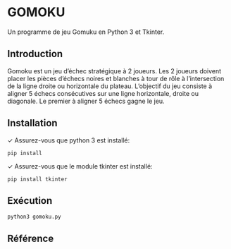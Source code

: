 # GOMOKU

Un programme de jeu Gomuku en Python 3 et Tkinter.
## Introduction
Gomoku est un jeu d’échec stratégique à 2 joueurs. Les 2 joueurs doivent placer les pièces d’échecs noires et blanches à tour de rôle à l’intersection de la ligne droite ou horizontale du plateau. L’objectif du jeu consiste à aligner 5 échecs consécutives sur une ligne horizontale, droite ou diagonale. Le premier à aligner 5 échecs gagne le jeu.
## Installation
✓ Assurez-vous que python 3 est installé:
```shell
pip install 
```
✓ Assurez-vous que le module tkinter est installé:
```shell
pip install tkinter
```
## Exécution
```shell
python3 gomoku.py
```
## Référence
